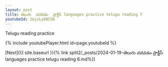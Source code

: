 ```yaml
---
layout: post
title: తెలుగు  చదవడం  ప్రాక్టీస్ languages practice telugu reading 7
youtubeId: 2ojuLy6BC5Q
---
```

 
 
Telugu reading practice
 
 
 
 
 


{% include youtubePlayer.html id=page.youtubeId %}
 
[Next]({{ site.baseurl }}{% link  split2/_posts/2024-01-19-తెలుగు  చదవడం  ప్రాక్టీస్ languages practice telugu reading 6.md%})
 
